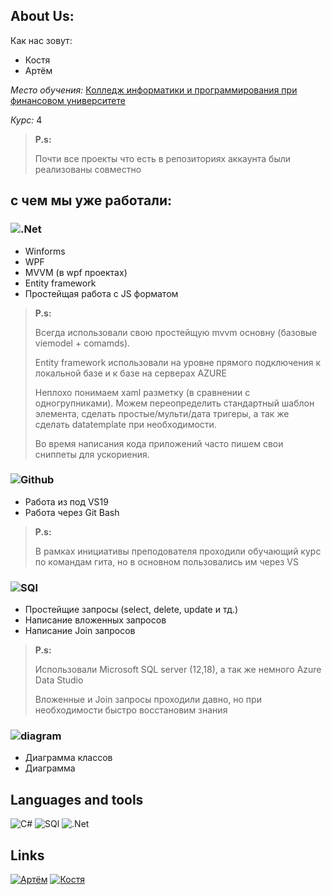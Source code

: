 
## **About Us:**

 Как нас зовут:
 * Костя
 * Артём

 *Место обучения:* [Колледж информатики и программирования при финансовом университете](http://www.fa.ru/org/spo/kip/Pages/Home.aspx)

 *Курс:* 4 


>__Р.s:__
>
> Почти все проекты что есть в репозиториях аккаунта были реализованы совместно

## с чем мы уже работали:

### ![.Net](https://img.shields.io/badge/-Framework-1C1C22?style=for-the-badge&logo=.net&color=32409A)
* Winforms
* WPF
* MVVM (в wpf проектах)
* Entity framework 
* Простейщая работа с JS форматом

>__Р.s:__
>
>Всегда использовали свою простейщую mvvm основну (базовые viemodel + comamds).
>
>Entity framework использовали на уровне прямого подключения к локальной базе и к базе на серверах AZURE
>
>Неплохо понимаем xaml разметку (в сравнении с одногрупниками). Можем переопределить стандартный шаблон элемента, сделать простые/мульти/дата тригеры, а так же сделать datatemplate при необходимости.
>
>Во время написания кода приложений часто пишем свои сниппеты для ускориения. 


 ### ![Github](https://img.shields.io/badge/-Git-1C1C22?style=for-the-badge&logo=git&color=32409A)
* Работа из под VS19
* Работа через Git Bash 

>__Р.s:__
>
> В рамках инициативы преподователя проходили обучающий курс по командам гита, но в основном пользовались им через VS

 ### ![SQl](https://img.shields.io/badge/-SQL-1C1C22?style=for-the-badge&logo=Mysql&color=32409A)
* Простейщие запросы (select, delete, update и тд.)
* Написание вложенных запросов
* Написание Join запросов

>__Р.s:__
>
>Использовали Microsoft SQL server (12,18), а так же немного Azure Data Studio
>
>Вложенные и Join запросы проходили давно, но при необходимости быстро восстановим знания

 ### ![diagram](https://img.shields.io/badge/-diagrams-1C1C22?style=for-the-badge&logo=&color=32409A)

* Диаграмма классов
* Диаграмма




## **Languages and tools**
![C#](https://img.shields.io/badge/-C_sharp-1C1C22?style=for-the-badge&logo=csharp)
![SQl](https://img.shields.io/badge/-SQL-1C1C22?style=for-the-badge&logo=Mysql)
![.Net](https://img.shields.io/badge/-Framework-1C1C22?style=for-the-badge&logo=.net)


## **Links**
[![Артём](https://img.shields.io/badge/-Артём-1C1C22?style=for-the-badge&logo=vk)](https://m.vk.com/id506987182)
[![Костя](https://img.shields.io/badge/-Костя-1C1C22?style=for-the-badge&logo=vk)](https://m.vk.com/jessnjake)